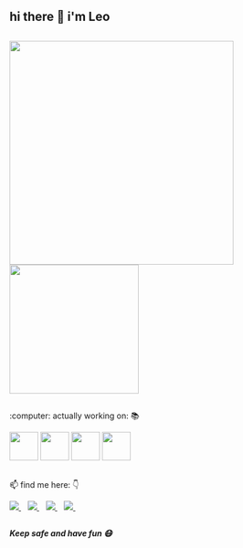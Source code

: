 
<h2>
hi there 👋 i'm Leo 
</h1>

##

<p>
<a href="#">
 <img src="https://github-readme-stats.vercel.app/api?username=nsleo&show_icons=true&count_private=true&theme=radical" width="392" />
</a>
<a href="#">
 <img src="https://github-readme-stats.vercel.app/api/top-langs/?username=nsleo&theme=radical" width="226" />
</a>
</p>

##

<p>:computer: actually working on: 📚</p>

<div style="display: block">
  <img src="https://cdn.jsdelivr.net/gh/devicons/devicon/icons/javascript/javascript-plain.svg" width=50 />
  <img src="https://cdn.jsdelivr.net/gh/devicons/devicon/icons/html5/html5-plain.svg" width=50 />
  <img src="https://cdn.jsdelivr.net/gh/devicons/devicon/icons/css3/css3-plain.svg" width=50 />
  <img src="https://cdn.jsdelivr.net/gh/devicons/devicon/icons/php/php-plain.svg" width=50 />
</div>

##

<p>📫 find me here: 👇</p>

<a href="https://www.linkedin.com/in/leonardonunesdasilva" target="_blank">
 <img src="https://img.shields.io/badge/LinkedIn-0077B5?style=for-the-badge&logo=linkedin&logoColor=white" />
</a>&nbsp;&nbsp;
<a  target=_blank href="https://www.instagram.com/n.s.leo/">
 <img src="https://img.shields.io/badge/Instagram-E4405F?style=for-the-badge&logo=instagram&logoColor=white" />
</a>&nbsp;&nbsp;
<a target=_blank
   href="mailto:leo2000nunes@gmail.com">
 <img src="https://img.shields.io/badge/Gmail-D14836?style=for-the-badge&logo=gmail&logoColor=white" />
</a>&nbsp;&nbsp;
<a target=_blank
   href="https://twitter.com/Leotelho">
 <img src="https://img.shields.io/badge/Twitter-1DA1F2?style=for-the-badge&logo=twitter&logoColor=white" />
</a>&nbsp;&nbsp;

##
 
__*Keep safe and have fun :mask:*__
